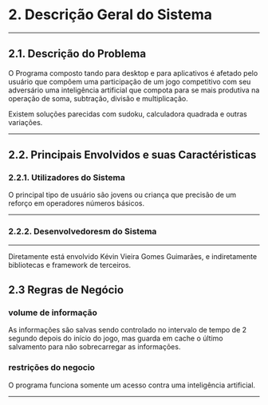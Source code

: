 # 2. Descrição Geral do Sistema
***
## 2.1. Descrição do Problema
O Programa composto tando para desktop e para aplicativos é afetado pelo usuário que compõem uma participação de um jogo competitivo com seu adversário uma inteligência artificial que compota para se mais produtiva na operação de soma, subtração, divisão e multiplicação.

Existem soluções parecidas com sudoku, calculadora quadrada e outras variações.

***
## 2.2. Principais Envolvidos e suas Caractéristicas
### 2.2.1. Utilizadores do Sistema
O principal tipo de usuário são jovens ou criança que precisão de um reforço em operadores números básicos.
***
### 2.2.2. Desenvolvedoresm do Sistema 
***
Diretamente está envolvido Kévin Vieira Gomes Guimarães, e indiretamente bibliotecas e framework de terceiros.

## 2.3 Regras de Negócio
### volume de informação
As informações são salvas sendo controlado no intervalo de tempo de 2 segundo depois do início do jogo, mas guarda em cache o último salvamento para não sobrecarregar as informações.

### restrições do negocio
O programa funciona somente um acesso contra uma inteligência artificial.

***
